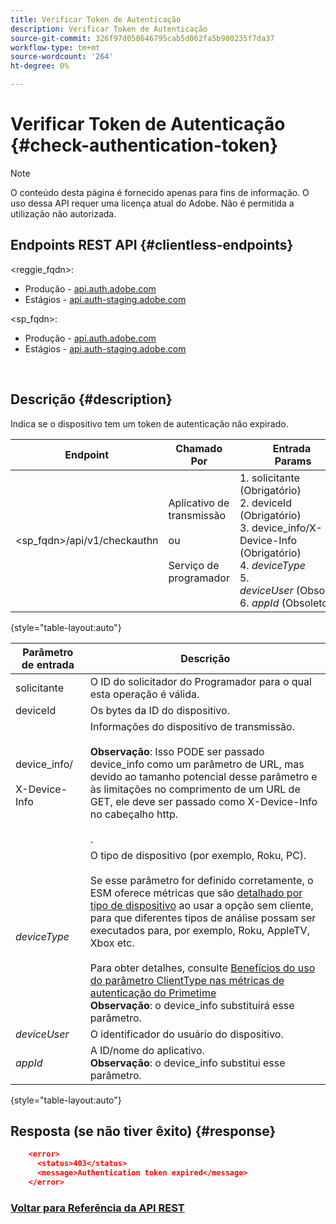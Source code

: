 ```yaml
---
title: Verificar Token de Autenticação
description: Verificar Token de Autenticação
source-git-commit: 326f97d058646795cab5d062fa5b980235f7da37
workflow-type: tm+mt
source-wordcount: '264'
ht-degree: 0%

---
```



# Verificar Token de Autenticação {#check-authentication-token}

>[!NOTE]
>
>O conteúdo desta página é fornecido apenas para fins de informação. O uso dessa API requer uma licença atual do Adobe. Não é permitida a utilização não autorizada.

## Endpoints REST API {#clientless-endpoints}

&lt;reggie_fqdn>:

* Produção - [api.auth.adobe.com](http://api.auth.adobe.com/)
* Estágios - [api.auth-staging.adobe.com](http://api.auth-staging.adobe.com/)

&lt;sp_fqdn>:

* Produção - [api.auth.adobe.com](http://api.auth.adobe.com/)
* Estágios - [api.auth-staging.adobe.com](http://api.auth-staging.adobe.com/)

</br>

## Descrição {#description}

Indica se o dispositivo tem um token de autenticação não expirado.

| Endpoint | Chamado  </br>Por | Entrada   </br>Params | HTTP  </br>Método | Resposta | HTTP  </br>Resposta |
| --- | --- | --- | --- | --- | --- |
| &lt;sp_fqdn>/api/v1/checkauthn | Aplicativo de transmissão</br></br>ou</br></br>Serviço de programador | 1. solicitante (Obrigatório)</br>2.  deviceId (Obrigatório)</br>3.  device_info/X-Device-Info (Obrigatório)</br>4.  _deviceType_ </br>5.  _deviceUser_ (Obsoleto)</br>6.  _appId_ (Obsoleto) | GET | XML ou JSON contendo detalhes do erro, se não tiver êxito. | 200 - Sucesso   </br>403 - Sem sucesso |

{style="table-layout:auto"}


| Parâmetro de entrada | Descrição |
| --- | --- |
| solicitante | O ID do solicitador do Programador para o qual esta operação é válida. |
| deviceId | Os bytes da ID do dispositivo. |
| device_info/</br></br>X-Device-Info | Informações do dispositivo de transmissão.</br></br>**Observação**: Isso PODE ser passado device_info como um parâmetro de URL, mas devido ao tamanho potencial desse parâmetro e às limitações no comprimento de um URL de GET, ele deve ser passado como X-Device-Info no cabeçalho http. </br></br><!--See the full details in [Passing Device and Connection Information](http://tve.helpdocsonline.com/passing-device-information)(/help/authentication/passing-client-information-device-connection-and-application.md)-->. |
| _deviceType_ | O tipo de dispositivo (por exemplo, Roku, PC).</br></br>Se esse parâmetro for definido corretamente, o ESM oferece métricas que são [detalhado por tipo de dispositivo](/help/authentication/entitlement-service-monitoring-overview.md#clientless_device_type) ao usar a opção sem cliente, para que diferentes tipos de análise possam ser executados para, por exemplo, Roku, AppleTV, Xbox etc.</br></br>Para obter detalhes, consulte [Benefícios do uso do parâmetro ClientType nas métricas de autenticação do Primetime ](/help/authentication/benefits-of-using-the-clientless-devicetype-parameter-in-pass-metrics.md)</br>**Observação**: o device_info substituirá esse parâmetro. |
| _deviceUser_ | O identificador do usuário do dispositivo. |
| _appId_ | A ID/nome do aplicativo.</br>**Observação**: o device_info substitui esse parâmetro. |

{style="table-layout:auto"}


## Resposta (se não tiver êxito) {#response}

```JSON
    <error>
      <status>403</status>
      <message>Authentication token expired</message>
    </error>
```

### [Voltar para Referência da API REST](/help/authentication/rest-api-reference.md)
